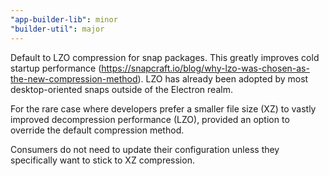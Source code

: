 ```yaml
---
"app-builder-lib": minor
"builder-util": major
---
```


Default to LZO compression for snap packages.
This greatly improves cold startup performance (https://snapcraft.io/blog/why-lzo-was-chosen-as-the-new-compression-method).
LZO has already been adopted by most desktop-oriented snaps outside of the Electron realm.

For the rare case where developers prefer a smaller file size (XZ) to vastly improved decompression performance (LZO), provided an option to override the default compression method.

Consumers do not need to update their configuration unless they specifically want to stick to XZ compression.
